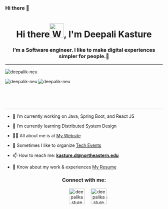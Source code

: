### Hi there 👋
<h1 align="center">Hi there<img src="https://raw.githubusercontent.com/nixin72/nixin72/master/wave.gif" 
         alt="Waving hand animated gif"
         height="45"
         width="45" />, I'm Deepali Kasture</h1>
         <h3 align="center">I’m a Software engineer. I like to make digital experiences simpler for people.💜</h3>
<hr>
<p align="left"> <img src="https://komarev.com/ghpvc/?username=tarunsankhla&label=Profile%20views&color=blueviolet&style=flat" alt="deepalik-neu" /> </p>
<p>

</p>

<p>
         <img align="left" src="https://github-readme-stats.vercel.app/api/top-langs/?username=deepalik-neu&hide=java&theme=radical" alt="deepalik-neu" />
</p>
<p>
         <img align="center" src="https://github-readme-stats.vercel.app/api?username=deepalik-neu&count_private=true&theme=radical" alt="deepalik-neu" />
</p>
<br/>
<br/>
<br/>
<hr>

- 🔭 I’m currently working on Java, Spring Boot, and React JS

- 🌱 I’m currently learning Distributed System Design

- 👨‍💻 All about me is at [My Website](https://tarunsankhla.github.io/)

- 📝 Sometimes I like to organize [Tech Events](https://www.linkedin.com/feed/update/urn:li:activity:7115558902514999296/)

- 📫 How to reach me: **kasture.d@northeastern.edu**

- 📄 Know about my work & experiences [My Resume](https://docs.google.com/document/d/19lBbRiqidgBR203CS39OpCyAdFMyFdWT2cJDTA27dyY/edit?usp=sharing)


<h3 align="center">Connect with me:</h3>
<p align="center">
&nbsp;&nbsp;&nbsp;&nbsp;&nbsp;&nbsp;&nbsp;&nbsp;&nbsp;
<a href="https://www.linkedin.com/in/deepalikasture/" target="blank"><img align="center" src="https://img.icons8.com/color/2x/linkedin.png" alt="deepalikasture" height="50" width="50" /></a>&nbsp;&nbsp;&nbsp;&nbsp;
<a href="https://linktr.ee/deepalikasture" target="blank"><img align="center" src="https://img.icons8.com/color/2x/linktree.png" alt="deepalikasture" height="50" width="50" />
</a> &nbsp;&nbsp;&nbsp;

</p>
<!--
**deepalik-neu/deepalik-neu** is a ✨ _special_ ✨ repository because its `README.md` (this file) appears on your GitHub profile.

Here are some ideas to get you started:

- 🔭 I’m currently working on ...
- 🌱 I’m currently learning ...
- 👯 I’m looking to collaborate on ...
- 🤔 I’m looking for help with ...
- 💬 Ask me about ...
- 📫 How to reach me: ...
- 😄 Pronouns: ...
- ⚡ Fun fact: ...
-->
